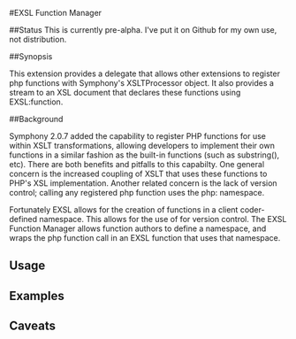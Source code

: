 #EXSL Function Manager

##Status
This is currently pre-alpha. I've put it on Github for my own use, not distribution.

##Synopsis

This extension provides a delegate that allows other extensions to register php functions with Symphony's XSLTProcessor object. It also provides a stream to an XSL document that declares these functions using EXSL:function.

##Background

Symphony 2.0.7 added the capability to register PHP functions for use within XSLT transformations, allowing developers to implement their own functions in a similar fashion as the built-in functions (such as substring(), etc). There are both benefits and pitfalls to this capabilty. One general concern is the increased coupling of XSLT that uses these functions to PHP's XSL implementation. Another related concern is the lack of version control; calling any registered php function uses the php: namespace.

Fortunately EXSL allows for the creation of functions in a client coder-defined namespace. This allows for the use of for version control. The EXSL Function Manager allows function authors to define a namespace, and wraps the php function call in an EXSL function that uses that namespace.

## Usage


## Examples


## Caveats